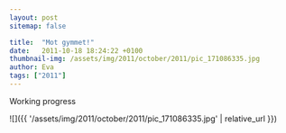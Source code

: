 ```yaml
---
layout: post
sitemap: false

title:  "Mot gymmet!"
date:   2011-10-18 18:24:22 +0100
thumbnail-img: /assets/img/2011/october/2011/pic_171086335.jpg
author: Eva
tags: ["2011"]
---
```


Working progress

![]({{ '/assets/img/2011/october/2011/pic_171086335.jpg'  | relative_url }})

